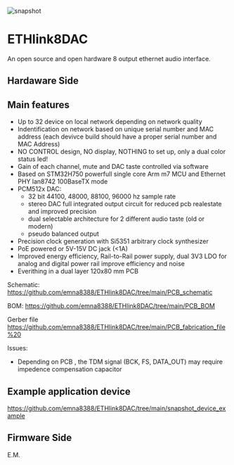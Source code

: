 ![snapshot](https://github.com/emna8388/ETHlink8DAC/blob/main/snapshot_PCB/3D_ETHlink8xDAC_PCB.png)
# ETHlink8DAC

An open source and open hardware 8 output ethernet audio interface.

## Hardaware Side 

## Main features

* Up to 32 device on local network depending on network quality
* Indentification on network based on unique serial number and MAC address (each devivce build should have a proper serial number and MAC Address) 
* NO CONTROL design, NO display, NOTHING to set up, only a dual color status led! 
* Gain of each channel, mute and DAC taste controlled via software  
* Based on STM32H750 powerfull single core Arm m7 MCU and Ethernet PHY lan8742 100BaseTX mode
* PCM512x DAC:
    * 32 bit 44100, 48000, 88100, 96000 hz sample rate 
    * stereo DAC full integrated output circuit for reduced pcb realestate and improved precision 
    * dual selectable architecture for 2 different audio taste (old or modern)
    * pseudo balanced output
* Precision clock generation with Si5351 arbitrary clock synthesizer
* PoE powered or 5V-15V DC jack (<1A)
* Improved energy efficiency, Rail-to-Rail power supply, dual 3V3 LDO for analog and digital power rail improve efficiency and noise 
* Everithing in a dual layer 120x80 mm PCB 

Schematic: 
https://github.com/emna8388/ETHlink8DAC/tree/main/PCB_schematic

BOM:
https://github.com/emna8388/ETHlink8DAC/tree/main/PCB_BOM

Gerber file
https://github.com/emna8388/ETHlink8DAC/tree/main/PCB_fabrication_file%20

Issues: 
* Depending on PCB , the TDM signal (BCK, FS, DATA_OUT) may require impedence compensation capacitor 


## Example application device 

https://github.com/emna8388/ETHlink8DAC/tree/main/snapshot_device_example

## Firmware Side



E.M.
